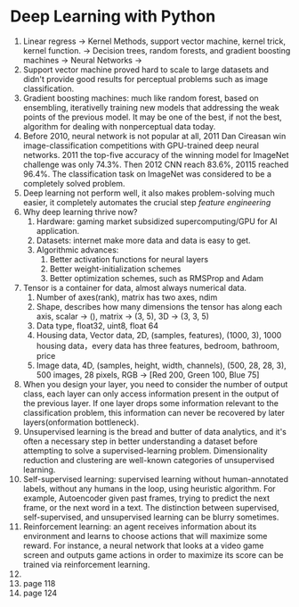 # Deep Learning with Python

1. Linear regress -> Kernel Methods, support vector machine, kernel trick, kernel function. -> Decision trees, random forests, and gradient boosting machines -> Neural Networks ->
2. Support vector machine proved hard to scale to large datasets and didn't provide good results for perceptual problems such as image classification.
3. Gradient boosting machines: much like random forest, based on ensembling, iterativelly training new models that addressing the weak points of the previous model. It may be one of the best, if not the best, algorithm for dealing with nonperceptual data today.
4. Before 2010, neural network is not popular at all, 2011 Dan Cireasan win image-classification competitions with GPU-trained deep neural networks. 2011 the top-five accuracy of the winning model for ImageNet challenge was only 74.3%. Then 2012 CNN reach 83.6%, 20115 reached 96.4%. The classification task on ImageNet was considered to be a completely solved problem.
5. Deep learning not perform well, it also makes problem-solving much easier, it completely automates the crucial step *feature engineering*
6. Why deep learning thrive now? 
    1. Hardware: gaming market subsidized supercomputing/GPU for AI application.
    2. Datasets: internet make more data and data is easy to get.  
    3. Algorithmic advances:
        1. Better activation functions for neural layers
        2. Better weight-initialization schemes
        3. Better optimization schemes, such as RMSProp and Adam
7. Tensor is a container for data, almost always numerical data. 
    1. Number of axes(rank), matrix has two axes, ndim
    2. Shape, describes how many dimensions the tensor has along each axis, scalar -> (), matrix -> (3, 5), 3D -> (3, 3, 5)
    3. Data type, float32, uint8, float 64
    4. Housing data, Vector data, 2D, (samples, features), (1000, 3), 1000 housing data，every data has three features, bedroom, bathroom, price
    5. Image data, 4D, (samples, height, width, channels), (500, 28, 28, 3), 500 images, 28 pixels, RGB -> [Red 200, Green 100, Blue 75]
9. When you design your layer, you need to consider the number of output class, each layer can only access information present in the output of the previous layer. If one layer drops some information relevant to the classification problem, this information can never be recovered by later layers(onformation bottleneck).
10. Unsupervised learning is the bread and butter of data analytics, and it's often a necessary step in better understanding a dataset before attempting to solve a supervised-learning problem. Dimensionality reduction and clustering are well-known categories of unsupervised learning.
11. Self-supervised learning: supervised learning without human-annotated labels, without any humans in the loop, using heuristic algorithm. For example, Autoencoder given past frames, trying to predict the next frame, or the next word in a text. The distinction between supervised, self-supervised, and unsupervised learning can be blurry sometimes.
12. Reinforcement learning: an agent receives information about its environment and learns to choose actions that will maximize some reward. For instance, a neural network that looks at a video game screen and outputs game actions in order to maximize its score can be trained via reinforcement learning. 
13. 
14. page 118
15. page 124
